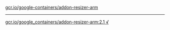 [gcr.io/google-containers/addon-resizer-arm](https://hub.docker.com/r/anjia0532/addon-resizer-arm/tags/) 

----
[gcr.io/google_containers/addon-resizer-arm:2.1 √](https://hub.docker.com/r/anjia0532/addon-resizer-arm/tags/)

